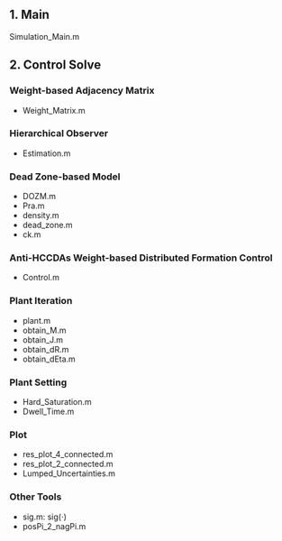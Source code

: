 ## 1. Main

Simulation_Main.m

## 2. Control Solve

### Weight-based Adjacency Matrix
- Weight_Matrix.m

### Hierarchical Observer
- Estimation.m

### Dead Zone-based Model
- DOZM.m
- Pra.m
- density.m
- dead_zone.m
- ck.m

### Anti-HCCDAs Weight-based Distributed Formation Control
- Control.m

### Plant Iteration
- plant.m
- obtain_M.m
- obtain_J.m
- obtain_dR.m
- obtain_dEta.m

### Plant Setting
- Hard_Saturation.m
- Dwell_Time.m

### Plot
- res_plot_4_connected.m
- res_plot_2_connected.m
- Lumped_Uncertainties.m

### Other Tools
- sig.m: sig($\cdot$)
- posPi_2_nagPi.m
